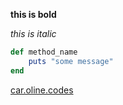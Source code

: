 **this is bold**

*this is italic*


```ruby
def method_name
    puts "some message"
end
```


[car.oline.codes](http://car.oline.codes)


